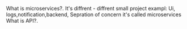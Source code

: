 What is microservices?.
It's diffrent - diffrent small project 
exampl: Ui, logs,notification,backend,
Sepration of concern it's called microservices 
What is API?.
 
